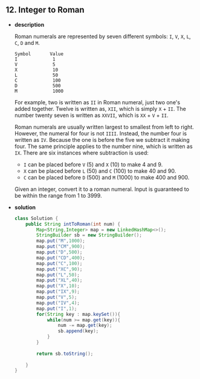 ## 12. Integer to Roman

* **description**

  Roman numerals are represented by seven different symbols: `I`, `V`, `X`, `L`, `C`, `D` and `M`.

  ```
  Symbol       Value
  I             1
  V             5
  X             10
  L             50
  C             100
  D             500
  M             1000
  ```

  For example, two is written as `II` in Roman numeral, just two one's added together. Twelve is written as, `XII`, which is simply `X` + `II`. The number twenty seven is written as `XXVII`, which is `XX` + `V` + `II`.

  Roman numerals are usually written largest to smallest from left to right. However, the numeral for four is not `IIII`. Instead, the number four is written as `IV`. Because the one is before the five we subtract it making four. The same principle applies to the number nine, which is written as `IX`. There are six instances where subtraction is used:

  - `I` can be placed before `V` (5) and `X` (10) to make 4 and 9. 
  - `X` can be placed before `L` (50) and `C` (100) to make 40 and 90. 
  - `C` can be placed before `D` (500) and `M` (1000) to make 400 and 900.

  Given an integer, convert it to a roman numeral. Input is guaranteed to be within the range from 1 to 3999.

* **solution**

  ```java
  class Solution {
      public String intToRoman(int num) {
          Map<String,Integer> map = new LinkedHashMap<>();
          StringBuilder sb = new StringBuilder();
          map.put("M",1000);
          map.put("CM",900);
          map.put("D",500);
          map.put("CD",400);
          map.put("C",100);
          map.put("XC",90);
          map.put("L",50);
          map.put("XL",40);
          map.put("X",10);
          map.put("IX",9);
          map.put("V",5);
          map.put("IV",4);
          map.put("I",1);
          for(String key : map.keySet()){
              while(num >= map.get(key)){
                  num -= map.get(key);
                  sb.append(key);
              }
          }
          
          return sb.toString();
          
      }
  }
  ```

  